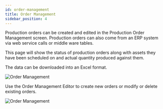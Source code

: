 ```yaml
---
id: order-management
title: Order Management
sidebar_position: 4
---
```

Production orders can be created and edited in the Production Order Management screen. Production orders can also come from an ERP system via web service calls or middle ware tables. 

This page will show the status of production orders along with assets they have been scheduled on and actual quantity produced against them.

The data can be downloaded into an Excel format.

![Order Management](/img/OrderManagementOverview.png) 


Use the Order Management Editor to create new orders or modify or delete existing orders. 

![Order Management](/img/OrderManagementEditor.png) 

